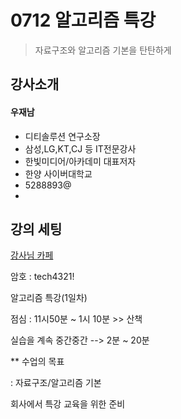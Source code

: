 # 0712 알고리즘 특강

> 자료구조와 알고리즘 기본을 탄탄하게

## 강사소개

#### 우재남

* 디티솔루션 연구소장
* 삼성,LG,KT,CJ 등 IT전문강사
* 한빛미디어/아카데미 대표저자
* 한양 사이버대학교
* 5288893@
* 

## 강의 세팅

[강사님 카페](https://cafe.naver.com/algoryStudy)

암호 : tech4321!

알고리즘 특강(1일차)

점심 : 11시50분 ~ 1시 10분 >> 산책

실습을 계속 중간중간 --> 2분 ~ 20분

** 수업의 목표 

: 자료구조/알고리즘 기본

회사에서 특강 교육을 위한 준비



